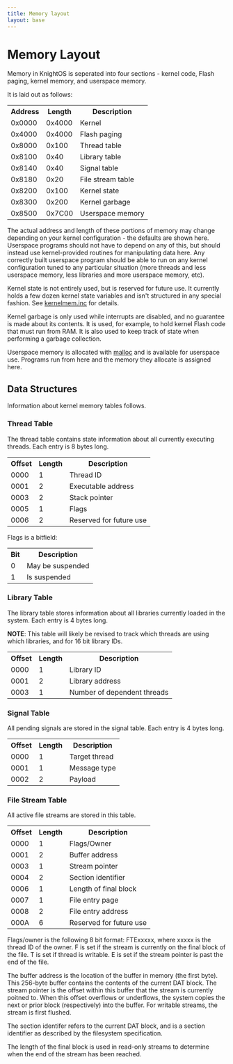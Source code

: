 ```yaml
---
title: Memory layout
layout: base
---
```


# Memory Layout

Memory in KnightOS is seperated into four sections - kernel code, Flash paging, kernel memory, and userspace memory.

It is laid out as follows:

<table class="table">
    <th>Address</th><th>Length</th><th>Description</th>
    <tr><td>0x0000</td><td>0x4000</td><td>Kernel</td></tr>
    <tr><td>0x4000</td><td>0x4000</td><td>Flash paging</td></tr>
    <tr><td>0x8000</td><td>0x100</td><td>Thread table</td></tr>
    <tr><td>0x8100</td><td>0x40</td><td>Library table</td></tr>
    <tr><td>0x8140</td><td>0x40</td><td>Signal table</td></tr>
    <tr><td>0x8180</td><td>0x20</td><td>File stream table</td></tr>
    <tr><td>0x8200</td><td>0x100</td><td>Kernel state</td></tr>
    <tr><td>0x8300</td><td>0x200</td><td>Kernel garbage</td></tr>
    <tr><td>0x8500</td><td>0x7C00</td><td>Userspace memory</td></tr>
</table>

The actual address and length of these portions of memory may change depending on your kernel configuration - the
defaults are shown here. Userspace programs should not have to depend on any of this, but should instead use
kernel-provided routines for manipulating data here. Any correctly built userspace program should be able to run
on any kernel configuration tuned to any particular situation (more threads and less userspace memory, less
libraries and more userspace memory, etc).

Kernel state is not entirely used, but is reserved for future use. It currently holds a few dozen kernel state
variables and isn't structured in any special fashion. See
[kernelmem.inc](https://github.com/KnightOS/kernel/blob/master/inc/kernelmem.inc) for details.

Kernel garbage is only used while interrupts are disabled, and no guarantee is made about its contents. It is
used, for example, to hold kernel Flash code that must run from RAM. It is also used to keep track of state when
performing a garbage collection.

Userspace memory is allocated with [malloc](http://www.knightos.org/docs/reference/system.html#malloc) and is
available for userspace use. Programs run from here and the memory they allocate is assigned here.

## Data Structures

Information about kernel memory tables follows.

### Thread Table

The thread table contains state information about all currently executing threads. Each entry is 8 bytes long.

<table class="table">
    <th>Offset</th><th>Length</th><th>Description</th>
    <tr><td>0000</td><td>1</td><td>Thread ID</td></tr>
    <tr><td>0001</td><td>2</td><td>Executable address</td></tr>
    <tr><td>0003</td><td>2</td><td>Stack pointer</td></tr>
    <tr><td>0005</td><td>1</td><td>Flags</td></tr>
    <tr><td>0006</td><td>2</td><td>Reserved for future use</td></tr>
</table>

Flags is a bitfield:

<table class="table">
    <th>Bit</th><th>Description</th>
    <tr><td>0</td><td>May be suspended</td></tr>
    <tr><td>1</td><td>Is suspended</td></tr>
</table>

### Library Table

The library table stores information about all libraries currently loaded in the system. Each entry is 4 bytes long.

**NOTE**: This table will likely be revised to track which threads are using which libraries, and for 16 bit library IDs.

<table class="table">
    <th>Offset</th><th>Length</th><th>Description</th>
    <tr><td>0000</td><td>1</td><td>Library ID</td></tr>
    <tr><td>0001</td><td>2</td><td>Library address</td></tr>
    <tr><td>0003</td><td>1</td><td>Number of dependent threads</td></tr>
</table>

### Signal Table

All pending signals are stored in the signal table. Each entry is 4 bytes long.

<table class="table">
    <th>Offset</th><th>Length</th><th>Description</th>
    <tr><td>0000</td><td>1</td><td>Target thread</td></tr>
    <tr><td>0001</td><td>1</td><td>Message type</td></tr>
    <tr><td>0002</td><td>2</td><td>Payload</td></tr>
</table>

### File Stream Table

All active file streams are stored in this table.

<table class="table">
    <th>Offset</th><th>Length</th><th>Description</th>
    <tr><td>0000</td><td>1</td><td>Flags/Owner</td></tr>
    <tr><td>0001</td><td>2</td><td>Buffer address</td></tr>
    <tr><td>0003</td><td>1</td><td>Stream pointer</td></tr>
    <tr><td>0004</td><td>2</td><td>Section identifier</td></tr>
    <tr><td>0006</td><td>1</td><td>Length of final block</td></tr>
    <tr><td>0007</td><td>1</td><td>File entry page</td></tr>
    <tr><td>0008</td><td>2</td><td>File entry address</td></tr>
    <tr><td>000A</td><td>6</td><td>Reserved for future use</td></tr>
</table>

Flags/owner is the following 8 bit format: FTExxxxx, where xxxxx is the thread ID of the owner. F is set if the stream is currently on the
final block of the file. T is set if thread is writable. E is set if the stream pointer is past the end of the file.

The buffer address is the location of the buffer in memory (the first byte). This 256-byte buffer contains the contents of the current DAT
block. The stream pointer is the offset within this buffer that the stream is currently poitned to. When this offset overflows or underflows,
the system copies the next or prior block (respectively) into the buffer. For writable streams, the stream is first flushed.

The section identifer refers to the current DAT block, and is a section identifier as described by the filesystem specification.

The length of the final block is used in read-only streams to determine when the end of the stream has been reached.
